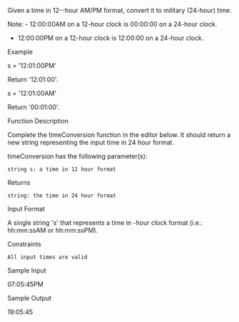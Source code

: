 Given a time in 12--hour AM/PM format, convert it to military (24-hour) time.

Note: - 12:00:00AM on a 12-hour clock is 00:00:00 on a 24-hour clock.
- 12:00:00PM on a 12-hour clock is 12:00:00 on a 24-hour clock.

Example

s = '12:01:00PM'

Return '12:01:00'.

s = '12:01:00AM'

Return '00:01:00'.


Function Description

Complete the timeConversion function in the editor below. It should return a new string representing the input time in 24 hour format.

timeConversion has the following parameter(s):

    string s: a time in 12 hour format

Returns

    string: the time in 24 hour format


Input Format

A single string 's' that represents a time in -hour clock format (i.e.: hh:mm:ssAM or hh:mm:ssPM).

Constraints

    All input times are valid

Sample Input

07:05:45PM

Sample Output

19:05:45
